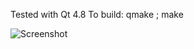Tested with Qt 4.8
To build: qmake ; make

![Screenshot](/../qtwebex/blob/master/screenshot.png?raw=true "Qt Web Example")
